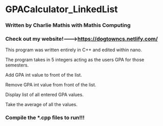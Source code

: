 # GPACalculator_LinkedList

### Written by Charlie Mathis with Mathis Computing
### Check out my website!--->https://dogtowncs.netlify.com/

This program was written entirely in C++ and edited within nano.  

The program takes in 5 integers acting as the users GPA for those semesters.


Add GPA int value to front of the list.

Remove GPA int value from front of the list.

Display list of all entered GPA values.

Take the average of all the values.

### Compile the *.cpp files to run!!!
